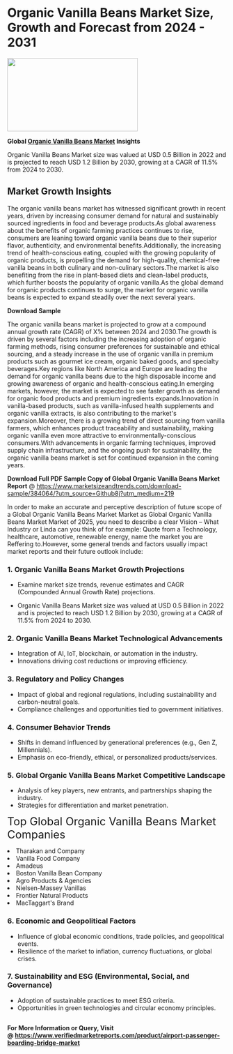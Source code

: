 <H1>Organic Vanilla Beans Market Size, Growth and Forecast from 2024 - 2031</H1><img class="aligncenter size-medium wp-image-584254" src="https://thirdeyenews.in/wp-content/uploads/2024/09/Global-Market-Research-300x168.jpeg" alt="" width="300" height="168" /><p><strong>Global&nbsp;<a href="https://www.marketsizeandtrends.com/download-sample/384064/?utm_source=Github8j?utm_medium=219">Organic Vanilla Beans Market</a> Insights</strong></p><p>Organic Vanilla Beans Market size was valued at USD 0.5 Billion in 2022 and is projected to reach USD 1.2 Billion by 2030, growing at a CAGR of 11.5% from 2024 to 2030.</p><p><h2>Market Growth Insights</h2> <p>The organic vanilla beans market has witnessed significant growth in recent years, driven by increasing consumer demand for natural and sustainably sourced ingredients in food and beverage products.As global awareness about the benefits of organic farming practices continues to rise, consumers are leaning toward organic vanilla beans due to their superior flavor, authenticity, and environmental benefits.Additionally, the increasing trend of health-conscious eating, coupled with the growing popularity of organic products, is propelling the demand for high-quality, chemical-free vanilla beans in both culinary and non-culinary sectors.The market is also benefiting from the rise in plant-based diets and clean-label products, which further boosts the popularity of organic vanilla.As the global demand for organic products continues to surge, the market for organic vanilla beans is expected to expand steadily over the next several years.</p> <p><strong>Download Sample</strong></p> <p>The organic vanilla beans market is projected to grow at a compound annual growth rate (CAGR) of X% between 2024 and 2030.The growth is driven by several factors including the increasing adoption of organic farming methods, rising consumer preferences for sustainable and ethical sourcing, and a steady increase in the use of organic vanilla in premium products such as gourmet ice cream, organic baked goods, and specialty beverages.Key regions like North America and Europe are leading the demand for organic vanilla beans due to the high disposable income and growing awareness of organic and health-conscious eating.In emerging markets, however, the market is expected to see faster growth as demand for organic food products and premium ingredients expands.Innovation in vanilla-based products, such as vanilla-infused health supplements and organic vanilla extracts, is also contributing to the market's expansion.Moreover, there is a growing trend of direct sourcing from vanilla farmers, which enhances product traceability and sustainability, making organic vanilla even more attractive to environmentally-conscious consumers.With advancements in organic farming techniques, improved supply chain infrastructure, and the ongoing push for sustainability, the organic vanilla beans market is set for continued expansion in the coming years.<p><span class=""><strong>Download Full PDF Sample Copy of Global Organic Vanilla Beans Market Report</strong> @ <a href="https://www.marketsizeandtrends.com/download-sample/384064/?utm_source=Github8j?utm_medium=219" target="_blank">https://www.marketsizeandtrends.com/download-sample/384064/?utm_source=Github8j?utm_medium=219</a></span></p><p>In order to make an accurate and perceptive description of future scope of a Global&nbsp;Organic Vanilla Beans Market Market as Global&nbsp;Organic Vanilla Beans Market Market of 2025, you need to describe a clear Vision &ndash; What Industry or Linda can you think of for example: Quote from a Technology, healthcare, automotive, renewable energy, name the market you are Reffering to.However, some general trends and factors usually impact market reports and their future outlook include:</p><h3>1.&nbsp;<strong>Organic Vanilla Beans Market Growth Projections</strong></h3><ul><li>Examine market size trends, revenue estimates and CAGR (Compounded Annual Growth Rate) projections.</li><li><p>Organic Vanilla Beans Market size was valued at USD 0.5 Billion in 2022 and is projected to reach USD 1.2 Billion by 2030, growing at a CAGR of 11.5% from 2024 to 2030.</p></li></ul><h3>2.&nbsp;<strong>Organic Vanilla Beans Market Technological Advancements</strong></h3><ul><li>Integration of AI, IoT, blockchain, or automation in the industry.</li><li>Innovations driving cost reductions or improving efficiency.</li></ul><h3>3.&nbsp;<strong>Regulatory and Policy Changes</strong></h3><ul><li>Impact of global and regional regulations, including sustainability and carbon-neutral goals.</li><li>Compliance challenges and opportunities tied to government initiatives.</li></ul><h3>4.&nbsp;<strong>Consumer Behavior Trends</strong></h3><ul><li>Shifts in demand influenced by generational preferences (e.g., Gen Z, Millennials).</li><li>Emphasis on eco-friendly, ethical, or personalized products/services.</li></ul><h3>5.&nbsp;<strong>Global Organic Vanilla Beans Market Competitive Landscape</strong></h3><ul><li>Analysis of key players, new entrants, and partnerships shaping the industry.</li><li>Strategies for differentiation and market penetration.</li></ul><p data-pm-slice="1 1 []"><span style="color: inherit; font-family: inherit; font-size: 25px;">Top Global Organic Vanilla Beans Market Companies</span></p><div class="" data-test-id=""><p><li>Tharakan and Company</li><li> Vanilla Food Company</li><li> Amadeus</li><li> Boston Vanilla Bean Company</li><li> Agro Products & Agencies</li><li> Nielsen-Massey Vanillas</li><li> Frontier Natural Products</li><li> MacTaggart's Brand</li></p></div><h3>6.&nbsp;<strong>Economic and Geopolitical Factors</strong></h3><ul><li>Influence of global economic conditions, trade policies, and geopolitical events.</li><li>Resilience of the market to inflation, currency fluctuations, or global crises.</li></ul><h3>7.&nbsp;<strong>Sustainability and ESG (Environmental, Social, and Governance)</strong></h3><ul><li>Adoption of sustainable practices to meet ESG criteria.</li><li>Opportunities in green technologies and circular economy principles.</li></ul><h2><strong style="font-size: 14px;">For More Information or Query, Visit @&nbsp;</strong><a style="background-color: #ffffff; font-size: 14px;" href="https://www.marketsizeandtrends.com/report/organic-vanilla-beans-market/" target="_blank">https://www.verifiedmarketreports.com/product/airport-passenger-boarding-bridge-market</a></h2>